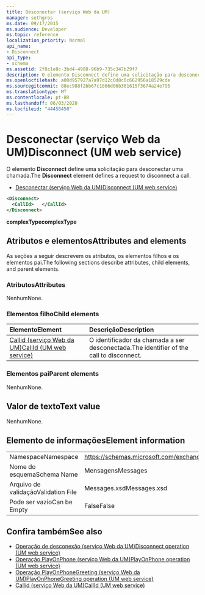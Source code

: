 ```yaml
---
title: Desconectar (serviço Web da UM)
manager: sethgros
ms.date: 09/17/2015
ms.audience: Developer
ms.topic: reference
localization_priority: Normal
api_name:
- Disconnect
api_type:
- schema
ms.assetid: 2f8c1e8c-3bd4-4988-96b9-735c347b29f7
description: O elemento Disconnect define uma solicitação para desconectar uma chamada.
ms.openlocfilehash: a00d957927a7a97d12c0d8c0c662956a18529cde
ms.sourcegitcommit: 88ec988f2bb67c1866d06b361615f3674a24e795
ms.translationtype: MT
ms.contentlocale: pt-BR
ms.lasthandoff: 06/03/2020
ms.locfileid: "44458450"
---
```

# <a name="disconnect-um-web-service"></a><span data-ttu-id="bff11-103">Desconectar (serviço Web da UM)</span><span class="sxs-lookup"><span data-stu-id="bff11-103">Disconnect (UM web service)</span></span>

<span data-ttu-id="bff11-104">O elemento **Disconnect** define uma solicitação para desconectar uma chamada.</span><span class="sxs-lookup"><span data-stu-id="bff11-104">The **Disconnect** element defines a request to disconnect a call.</span></span> 
  
- [<span data-ttu-id="bff11-105">Desconectar (serviço Web da UM)</span><span class="sxs-lookup"><span data-stu-id="bff11-105">Disconnect (UM web service)</span></span>](disconnect-um-web-service.md)
  
```xml
<Disconnect>
  <CallId>   </CallId>
</Disconnect>
```

 <span data-ttu-id="bff11-106">**complexType**</span><span class="sxs-lookup"><span data-stu-id="bff11-106">**complexType**</span></span>
## <a name="attributes-and-elements"></a><span data-ttu-id="bff11-107">Atributos e elementos</span><span class="sxs-lookup"><span data-stu-id="bff11-107">Attributes and elements</span></span>

<span data-ttu-id="bff11-108">As seções a seguir descrevem os atributos, os elementos filhos e os elementos pai.</span><span class="sxs-lookup"><span data-stu-id="bff11-108">The following sections describe attributes, child elements, and parent elements.</span></span>
  
### <a name="attributes"></a><span data-ttu-id="bff11-109">Atributos</span><span class="sxs-lookup"><span data-stu-id="bff11-109">Attributes</span></span>

<span data-ttu-id="bff11-110">Nenhum</span><span class="sxs-lookup"><span data-stu-id="bff11-110">None.</span></span>
  
### <a name="child-elements"></a><span data-ttu-id="bff11-111">Elementos filho</span><span class="sxs-lookup"><span data-stu-id="bff11-111">Child elements</span></span>

|<span data-ttu-id="bff11-112">**Elemento**</span><span class="sxs-lookup"><span data-stu-id="bff11-112">**Element**</span></span>|<span data-ttu-id="bff11-113">**Descrição**</span><span class="sxs-lookup"><span data-stu-id="bff11-113">**Description**</span></span>|
|:-----|:-----|
|[<span data-ttu-id="bff11-114">Callid (serviço Web da UM)</span><span class="sxs-lookup"><span data-stu-id="bff11-114">CallId (UM web service)</span></span>](callid-um-web-service.md) <br/> |<span data-ttu-id="bff11-115">O identificador da chamada a ser desconectada.</span><span class="sxs-lookup"><span data-stu-id="bff11-115">The identifier of the call to disconnect.</span></span>  <br/> |
   
### <a name="parent-elements"></a><span data-ttu-id="bff11-116">Elementos pai</span><span class="sxs-lookup"><span data-stu-id="bff11-116">Parent elements</span></span>

<span data-ttu-id="bff11-117">Nenhum</span><span class="sxs-lookup"><span data-stu-id="bff11-117">None.</span></span>
  
## <a name="text-value"></a><span data-ttu-id="bff11-118">Valor de texto</span><span class="sxs-lookup"><span data-stu-id="bff11-118">Text value</span></span>

<span data-ttu-id="bff11-119">Nenhum</span><span class="sxs-lookup"><span data-stu-id="bff11-119">None.</span></span>
  
## <a name="element-information"></a><span data-ttu-id="bff11-120">Elemento de informações</span><span class="sxs-lookup"><span data-stu-id="bff11-120">Element information</span></span>

|||
|:-----|:-----|
|<span data-ttu-id="bff11-121">Namespace</span><span class="sxs-lookup"><span data-stu-id="bff11-121">Namespace</span></span>  <br/> |https://schemas.microsoft.com/exchange/services/2006/messages  <br/> |
|<span data-ttu-id="bff11-122">Nome do esquema</span><span class="sxs-lookup"><span data-stu-id="bff11-122">Schema Name</span></span>  <br/> |<span data-ttu-id="bff11-123">Mensagens</span><span class="sxs-lookup"><span data-stu-id="bff11-123">Messages</span></span>  <br/> |
|<span data-ttu-id="bff11-124">Arquivo de validação</span><span class="sxs-lookup"><span data-stu-id="bff11-124">Validation File</span></span>  <br/> |<span data-ttu-id="bff11-125">Messages.xsd</span><span class="sxs-lookup"><span data-stu-id="bff11-125">Messages.xsd</span></span>  <br/> |
|<span data-ttu-id="bff11-126">Pode ser vazio</span><span class="sxs-lookup"><span data-stu-id="bff11-126">Can be Empty</span></span>  <br/> |<span data-ttu-id="bff11-127">False</span><span class="sxs-lookup"><span data-stu-id="bff11-127">False</span></span>  <br/> |
   
## <a name="see-also"></a><span data-ttu-id="bff11-128">Confira também</span><span class="sxs-lookup"><span data-stu-id="bff11-128">See also</span></span>

- [<span data-ttu-id="bff11-129">Operação de desconexão (serviço Web da UM)</span><span class="sxs-lookup"><span data-stu-id="bff11-129">Disconnect operation (UM web service)</span></span>](disconnect-operation-um-web-service.md)  
- [<span data-ttu-id="bff11-130">Operação PlayOnPhone (serviço Web da UM)</span><span class="sxs-lookup"><span data-stu-id="bff11-130">PlayOnPhone operation (UM web service)</span></span>](playonphone-operation-um-web-service.md) 
- [<span data-ttu-id="bff11-131">Operação PlayOnPhoneGreeting (serviço Web da UM)</span><span class="sxs-lookup"><span data-stu-id="bff11-131">PlayOnPhoneGreeting operation (UM web service)</span></span>](playonphonegreeting-operation-um-web-service.md)  
- [<span data-ttu-id="bff11-132">Callid (serviço Web da UM)</span><span class="sxs-lookup"><span data-stu-id="bff11-132">CallId (UM web service)</span></span>](callid-um-web-service.md)

